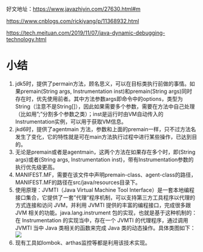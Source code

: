 好文地址：https://www.javazhiyin.com/27630.html#m

https://www.cnblogs.com/rickiyang/p/11368932.html

https://tech.meituan.com/2019/11/07/java-dynamic-debugging-technology.html

# 小结
1. jdk5时，提供了permain方法，顾名思义，可以在目标类执行前做的事情。如果premain(String args, Instrumentation inst)和premain(String args)同时存在时，优先使用前者。其中方法参数args即命令中的options，类型为String（注意不是String[]），因此如果需要多个参数，需要在方法中自己处理（比如用”;”分割多个参数之类）；inst是运行时由VM自动传入的Instrumentation实例，可以用于获取VM信息。
2. jkd6时，提供了agentmain 方法，参数和上面的premain一样，只不过方法名发生了变化，它的特性就是可在main方法执行过程中进行某些操作，已达到目的。
3. 无论是premain或者是agentmain，这两个方法在如果存在多个时，即(String args)或者(String args, Instrumentation inst)，带有Instrumentation参数的执行优先级更高。
4. MANIFEST.MF，需要在该文件中声明premain-class、agent-class的路径，MANIFEST.MF的路径在src/java/resources目录下。
5. 使用原理：JVMTI（Java Virtual Machine Tool Interface）是一套本地编程接口集合，它提供了一套”代理”程序机制，可以支持第三方工具程序以代理的方式连接和访问 JVM，并利用 JVMTI 提供的丰富的编程接口，完成很多跟 JVM 相关的功能。java.lang.instrument 包的实现，也就是基于这种机制的：在 Instrumentation 的实现当中，存在一个 JVMTI 的代理程序，通过调用 JVMTI 当中 Java 类相关的函数来完成 Java 类的动态操作。具体类图如下：![](https://cdn.jsdelivr.net/gh/talkzhang/imgs-bed@master/image/javaagent%E4%B8%BB%E8%A6%81%E5%B7%A5%E4%BD%9C%E7%B1%BB.png)
6. 现有工具如lombok、arthas监控等都是利用该技术实现。